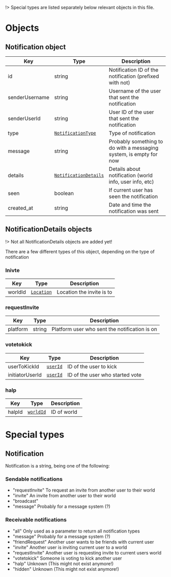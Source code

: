 !> Special types are listed separately below relevant objects in this file.

# Objects

## Notification object

Key | Type | Description
----|------|------------
id | string | Notification ID of the notification (prefixed with not)
senderUsername | string | Username of the user that sent the notification
senderUserId | string | User ID of the user that sent the notification
type | [`NotificationType`](Objects/Notification.md?id=notification) | Type of notification
message | string | Probably something to do with a messaging system, is empty for now
details | [`NotificationDetails`](Objects/Notification.md?id=notificationdetails-objects) | Details about notification (world info, user info, etc)
seen | boolean | If current user has seen the notification
created_at | string | Date and time the notification was sent

## NotificationDetails objects

!> Not all NotificationDetails objects are added yet!

There are a few different types of this object, depending on the type of notification

### Inivte

Key | Type | Description
----|------|------------
worldId | [`Location`](Objects/World.md?id=location) | Location the invite is to

### requestInvite

Key | Type | Description
----|------|------------
platform | string | Platform user who sent the notification is on

### votetokick

Key | Type | Description
----|------|------------
userToKickId | [`userId`](Objects/User?id=user-object) | ID of the user to kick
initiatorUserId | [`userId`](Objects/User?id=user-object) | ID of the user who started vote

### halp

Key | Type | Description
----|------|------------
halpId | [`worldId`](Objects/World?id=limited-world-object) | ID of world

# Special types

## Notification

Notification is a string, being one of the following:

### Sendable notifications
 - "requestInvite" To request an invite from another user to their world
 - "invite" An invite from another user to their world
 - "broadcast"
 - "message" Probably for a message system (?)

### Receivable notifications
 - "all" Only used as a parameter to return all notification types
 - "message" Probably for a message system (?)
 - "friendRequest" Another user wants to be friends with current user
 - "invite" Another user is inviting current user to a world
 - "requestInvite" Another user is requesting invite to current users world
 - "votetokick" Someone is voting to kick another user
 - "halp" Unknown (This might not exist anymore!)
 - "hidden" Unknown (This might not exist anymore!)
